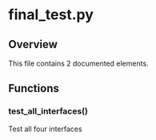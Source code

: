 # final_test.py

## Overview

This file contains 2 documented elements.

## Functions

### test_all_interfaces()

Test all four interfaces

